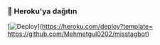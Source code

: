 ### 🚀 Heroku'ya dağıtın
[![Deploy](https://www.herokucdn.com/deploy/button.svg)](https://heroku.com/deploy?template= https://github.com/Mehmetgul0202/misstagbot)
